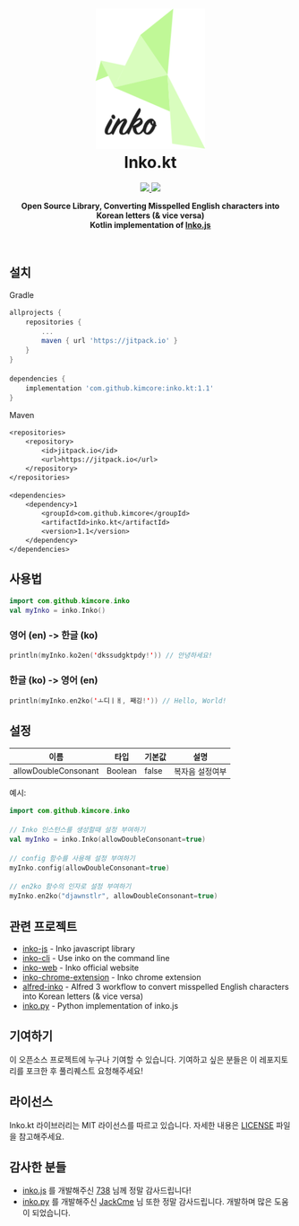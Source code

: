 <h1 align="center">
  <img height="250" src="https://github.com/738/inko/blob/master/images/inko_logo.png?raw=true" />
  <br>Inko.kt
</h1>
<p align="center">
<a href="https://github.com/kimcore/inko.kt/releases">
  <img src="https://img.shields.io/jitpack/v/github/kimcore/inko.kt?style=flat-square" />
</a>
<a href="https://github.com/kimcore/inko.kt/blob/master/LICENSE">
  <img src="https://img.shields.io/github/license/kimcore/inko.kt?style=flat-square" />
</a>
</p>
<p align="center">
  <b>Open Source Library, Converting Misspelled English characters into Korean letters (& vice versa)</b></br>
  <b>Kotlin implementation of <a href="https://github.com/738/inko">Inko.js</a></b></br>
</p>
<br />

## 설치
Gradle
```gradle
allprojects {
    repositories {
        ...
        maven { url 'https://jitpack.io' }
    }
}

dependencies {
    implementation 'com.github.kimcore:inko.kt:1.1'
}
```
Maven
```maven
<repositories>
    <repository>
        <id>jitpack.io</id>
        <url>https://jitpack.io</url>
    </repository>
</repositories>

<dependencies>
    <dependency>1
        <groupId>com.github.kimcore</groupId>
        <artifactId>inko.kt</artifactId>
        <version>1.1</version>
    </dependency>
</dependencies>
```
## 사용법
```kotlin
import com.github.kimcore.inko
val myInko = inko.Inko()
```
### 영어 (en) -> 한글 (ko)
```kotlin
println(myInko.ko2en('dkssudgktpdy!')) // 안녕하세요!
```
### 한글 (ko) -> 영어 (en)
```kotlin
println(myInko.en2ko('ㅗ디ㅣㅐ, 째깅!')) // Hello, World!
```
## 설정
|이름|타입|기본값|설명| 
|---|---|---| --------------- |
|allowDoubleConsonant|Boolean|false|복자음 설정여부|

예시:
```kotlin
import com.github.kimcore.inko

// Inko 인스턴스를 생성할때 설정 부여하기
val myInko = inko.Inko(allowDoubleConsonant=true)

// config 함수를 사용해 설정 부여하기
myInko.config(allowDoubleConsonant=true)

// en2ko 함수의 인자로 설정 부여하기
myInko.en2ko("djawnstlr", allowDoubleConsonant=true)
```
## 관련 프로젝트
* [inko-js](https://github.com/738/inko) - Inko javascript library
* [inko-cli](https://github.com/738/inko-cli) - Use inko on the command line
* [inko-web](https://github.com/738/inko-web) - Inko official website
* [inko-chrome-extension](https://github.com/738/inko-chrome-extension) - Inko chrome extension
* [alfred-inko](https://github.com/738/alfred-inko) - Alfred 3 workflow to convert misspelled English characters into Korean letters (& vice versa)
* [inko.py](https://github.com/JackCme/inko.py) - Python implementation of inko.js
## 기여하기
이 오픈소스 프로젝트에 누구나 기여할 수 있습니다. 기여하고 싶은 분들은 이 레포지토리를 포크한 후 풀리퀘스트 요청해주세요!
## 라이선스
Inko.kt 라이브러리는 MIT 라이선스를 따르고 있습니다. 자세한 내용은 [LICENSE](https://github.com/JackCme/inko.py/blob/master/LICENSE) 파일을 참고해주세요.
## 감사한 분들
* [inko.js](https://github.com/738/inko) 를 개발해주신 [738](https://github.com/738) 님께 정말 감사드립니다!
* [inko.py](https://github.com/JackCme/inko.py) 를 개발해주신 [JackCme](https://github.com/JackCme) 님 또한 정말 감사드립니다. 개발하며 많은 도움이 되었습니다.